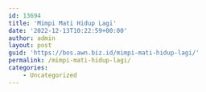 ```yaml
---
id: 13694
title: 'Mimpi Mati Hidup Lagi'
date: '2022-12-13T10:22:59+00:00'
author: admin
layout: post
guid: 'https://bos.awn.biz.id/mimpi-mati-hidup-lagi/'
permalink: /mimpi-mati-hidup-lagi/
categories:
    - Uncategorized
---
```


